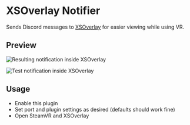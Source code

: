 # XSOverlay Notifier

Sends Discord messages to [XSOverlay](https://store.steampowered.com/app/1173510/XSOverlay/) for easier viewing while using VR.

## Preview

![Resulting notification inside XSOverlay](https://github.com/Vendicated/Yuricord/assets/24845294/205d2055-bb4a-44e4-b7e3-265391bccd40)

![Test notification inside XSOverlay](https://github.com/user-attachments/assets/d3b0c387-1d67-4697-a470-d4a927e228f4)

## Usage
- Enable this plugin
- Set port and plugin settings as desired (defaults should work fine)
- Open SteamVR and XSOverlay

